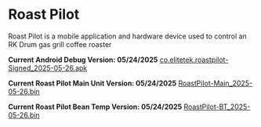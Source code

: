 # Roast Pilot
Roast Pilot is a mobile application and hardware device used to control an RK Drum gas grill coffee roaster

**Current Android Debug Version: 05/24/2025**
[co.elitetek.roastpilot-Signed_2025-05-26.apk](https://1drv.ms/u/c/a294ff4c03d24d2c/ESPfIJ3MT9VLigQI4CJxLGMB5L7eh1yc0GLO78y52QBwnQ?e=uyCFvv)

**Current Roast Pilot Main Unit Version: 05/24/2025**
[RoastPilot-Main_2025-05-26.bin](https://1drv.ms/u/c/a294ff4c03d24d2c/EUaEVTSu-5VCmjr1WeyB8DoBSkDd770Y-vQLkqBD2jLaCA?e=zc2wxI)

**Current Roast Pilot Bean Temp Version: 05/24/2025**
[RoastPilot-BT_2025-05-26.bin](https://1drv.ms/u/c/a294ff4c03d24d2c/EbZ2VZf3e0BGqSTqaHuAsH8BynrS3OA9lJng20NDs5XoAw?e=YoYK6P)
